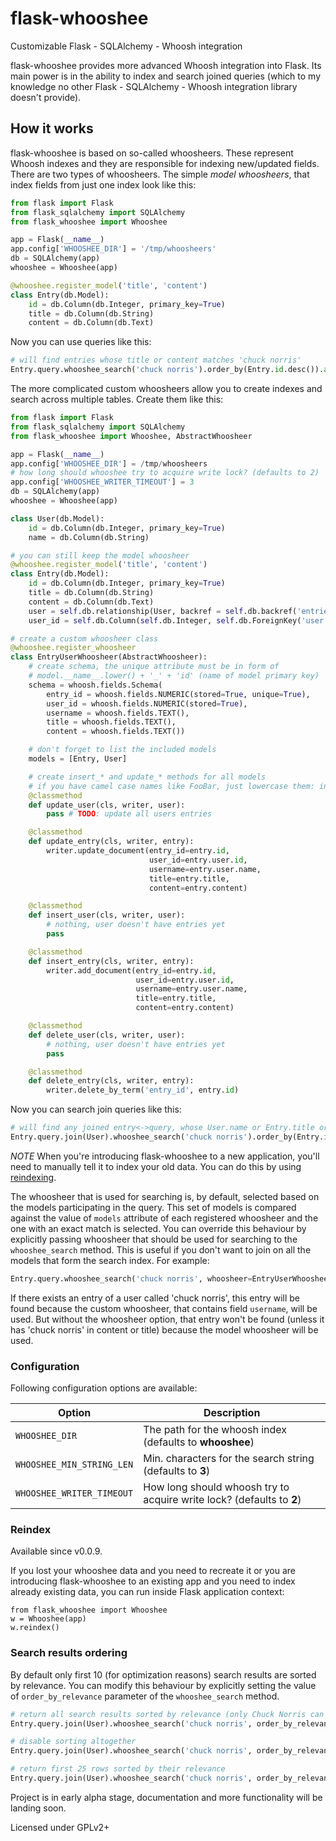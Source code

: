 flask-whooshee
==============

Customizable Flask - SQLAlchemy - Whoosh integration

flask-whooshee provides more advanced Whoosh integration into Flask. Its main power is in the ability to index and search joined queries (which to my knowledge no other Flask - SQLAlchemy - Whoosh integration library doesn't provide).

How it works
------------
flask-whooshee is based on so-called whoosheers. These represent Whoosh indexes and they are responsible for indexing new/updated fields. There are two types of whoosheers. The simple *model whoosheers*, that index fields from just one index look like this:

```python
from flask import Flask
from flask_sqlalchemy import SQLAlchemy
from flask_whooshee import Whooshee

app = Flask(__name__)
app.config['WHOOSHEE_DIR'] = '/tmp/whoosheers'
db = SQLAlchemy(app)
whooshee = Whooshee(app)

@whooshee.register_model('title', 'content')
class Entry(db.Model):
    id = db.Column(db.Integer, primary_key=True)
    title = db.Column(db.String)
    content = db.Column(db.Text)
```

Now you can use queries like this:
```python
# will find entries whose title or content matches 'chuck norris'
Entry.query.whooshee_search('chuck norris').order_by(Entry.id.desc()).all()
```

The more complicated custom whoosheers allow you to create indexes and search across multiple tables. Create them like this:

```python
from flask import Flask
from flask_sqlalchemy import SQLAlchemy
from flask_whooshee import Whooshee, AbstractWhoosheer

app = Flask(__name__)
app.config['WHOOSHEE_DIR'] = /tmp/whoosheers
# how long should whooshee try to acquire write lock? (defaults to 2)
app.config['WHOOSHEE_WRITER_TIMEOUT'] = 3
db = SQLAlchemy(app)
whooshee = Whooshee(app)

class User(db.Model):
    id = db.Column(db.Integer, primary_key=True)
    name = db.Column(db.String)

# you can still keep the model whoosheer
@whooshee.register_model('title', 'content')
class Entry(db.Model):
    id = db.Column(db.Integer, primary_key=True)
    title = db.Column(db.String)
    content = db.Column(db.Text)
    user = self.db.relationship(User, backref = self.db.backref('entries'))
    user_id = self.db.Column(self.db.Integer, self.db.ForeignKey('user.id'))

# create a custom whoosheer class
@whooshee.register_whoosheer
class EntryUserWhoosheer(AbstractWhoosheer):
    # create schema, the unique attribute must be in form of
    # model.__name__.lower() + '_' + 'id' (name of model primary key)
    schema = whoosh.fields.Schema(
        entry_id = whoosh.fields.NUMERIC(stored=True, unique=True),
        user_id = whoosh.fields.NUMERIC(stored=True),
        username = whoosh.fields.TEXT(),
        title = whoosh.fields.TEXT(),
        content = whoosh.fields.TEXT())

    # don't forget to list the included models
    models = [Entry, User]

    # create insert_* and update_* methods for all models
    # if you have camel case names like FooBar, just lowercase them: insert_foobar, update_foobar
    @classmethod
    def update_user(cls, writer, user):
        pass # TODO: update all users entries

    @classmethod
    def update_entry(cls, writer, entry):
        writer.update_document(entry_id=entry.id,
                               user_id=entry.user.id,
                               username=entry.user.name,
                               title=entry.title,
                               content=entry.content)

    @classmethod
    def insert_user(cls, writer, user):
        # nothing, user doesn't have entries yet
        pass

    @classmethod
    def insert_entry(cls, writer, entry):
        writer.add_document(entry_id=entry.id,
                            user_id=entry.user.id,
                            username=entry.user.name,
                            title=entry.title,
                            content=entry.content)

    @classmethod
    def delete_user(cls, writer, user):
        # nothing, user doesn't have entries yet
        pass

    @classmethod
    def delete_entry(cls, writer, entry):
        writer.delete_by_term('entry_id', entry.id)
```

Now you can search join queries like this:
```python
# will find any joined entry<->query, whose User.name or Entry.title or Entry.content matches 'chuck norris'
Entry.query.join(User).whooshee_search('chuck norris').order_by(Entry.id.desc()).all()
```

*NOTE* When you're introducing flask-whooshee to a new application, you'll need to manually tell it to index your old data. You can do this by using [reindexing](#reindex).

The whoosheer that is used for searching is, by default, selected based on the models participating in the query.
This set of models is compared against the value of `models` attribute of each registered whoosheer and the one
with an exact match is selected. You can override this behaviour by explicitly passing whoosheer that should be
used for searching to the `whooshee_search` method. This is useful if you don't want to join on all the models that
form the search index. For example:
```python
Entry.query.whooshee_search('chuck norris', whoosheer=EntryUserWhoosheer).order_by(Entry.id.desc()).all()
```
If there exists an entry of a user called 'chuck norris', this entry will be found because the custom whoosheer, that contains field `username`, will be used. But without the whoosheer option, that entry won't be found (unless it has 'chuck&nbsp;norris' in content or title) because the model whoosheer will be used.

### Configuration

Following configuration options are available:

| Option                      | Description                                                           |
| --------------------------- | --------------------------------------------------------------------- |
| ``WHOOSHEE_DIR``            | The path for the whoosh index (defaults to **whooshee**)              |
| ``WHOOSHEE_MIN_STRING_LEN`` | Min. characters for the search string (defaults to **3**)             |
| ``WHOOSHEE_WRITER_TIMEOUT`` | How long should whoosh try to acquire write lock? (defaults to **2**) |

### Reindex

Available since v0.0.9.

If you lost your whooshee data and you need to recreate it or you are introducing flask-whooshee to an existing app and you need to index already existing data, you can run inside Flask application context:

```
from flask_whooshee import Whooshee
w = Whooshee(app)
w.reindex()
```
### Search results ordering

By default only first 10 (for optimization reasons) search results are sorted by relevance.
You can modify this behaviour by explicitly setting the value of `order_by_relevance`
parameter of the `whooshee_search` method.

```python
# return all search results sorted by relevance (only Chuck Norris can do this)
Entry.query.join(User).whooshee_search('chuck norris', order_by_relevance=-1).all()

# disable sorting altogether
Entry.query.join(User).whooshee_search('chuck norris', order_by_relevance=0).all()

# return first 25 rows sorted by their relevance
Entry.query.join(User).whooshee_search('chuck norris', order_by_relevance=25).all()
```


Project is in early alpha stage, documentation and more functionality will be landing soon.

Licensed under GPLv2+
